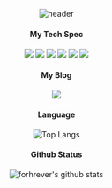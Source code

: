 <div align="center">

![header](https://capsule-render.vercel.app/api?type=waving&color=#a367dc&height=250&section=header&text=Aron&fontColor=ffffff&fontSize=70&animation=fadeIn&fontAlignY=55)


<h4>My Tech Spec</h4>

<img src="https://img.shields.io/badge/Javascript-F7DF1E?style=for-the-badge&logo=Javascript&logoColor=white"/> <img src="https://img.shields.io/badge/Typescript-007ACC?style=for-the-badge&logo=Typescript&logoColor=white"/> <img src="https://img.shields.io/badge/React-61DAFB?style=for-the-badge&logo=React&logoColor=white"/> <img src="https://img.shields.io/badge/HTML-E34F26?style=for-the-badge&logo=HTML5&logoColor=white"/> <img src="https://img.shields.io/badge/CSS-1572B6?style=for-the-badge&logo=css3&logoColor=white"/> <img src="https://img.shields.io/badge/Node.js-339933?style=for-the-badge&logo=Node.js&logoColor=white"/>

<h4>My Blog</h4>
<a href="https://codeofaron.tistory.com/"><img src="https://img.shields.io/badge/Tistory-000000?style=for-the-badge&logo=Tistory&logoColor=#ff6f3b"/></a>

<h4>Language</h4>
  
![Top Langs](https://github-readme-stats.vercel.app/api/top-langs/?username=UseonJ&theme=radical&hide=jupyter%20notebook)

<h4>Github Status</h4>

![forhrever's github stats](https://github-readme-stats.vercel.app/api?username=UseonJ&show_icons=true)

</div>
